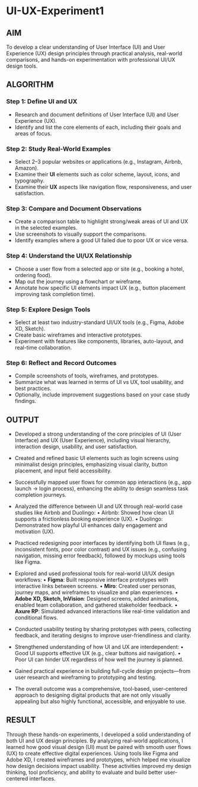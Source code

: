 # UI-UX-Experiment1
## AIM
To develop a clear understanding of User Interface (UI) and User Experience (UX) design principles through practical analysis, real-world comparisons, and hands-on experimentation with professional UI/UX design tools.

## ALGORITHM
### Step 1: Define UI and UX
- Research and document definitions of User Interface (UI) and User Experience (UX).
- Identify and list the core elements of each, including their goals and areas of focus.

### Step 2: Study Real-World Examples
- Select 2–3 popular websites or applications (e.g., Instagram, Airbnb, Amazon).
- Examine their **UI** elements such as color scheme, layout, icons, and typography.
- Examine their **UX** aspects like navigation flow, responsiveness, and user satisfaction.

### Step 3: Compare and Document Observations
- Create a comparison table to highlight strong/weak areas of UI and UX in the selected examples.
- Use screenshots to visually support the comparisons.
- Identify examples where a good UI failed due to poor UX or vice versa.

### Step 4: Understand the UI/UX Relationship
- Choose a user flow from a selected app or site (e.g., booking a hotel, ordering food).
- Map out the journey using a flowchart or wireframe.
- Annotate how specific UI elements impact UX (e.g., button placement improving task completion time).

### Step 5: Explore Design Tools
- Select at least two industry-standard UI/UX tools (e.g., Figma, Adobe XD, Sketch).
- Create basic wireframes and interactive prototypes.
- Experiment with features like components, libraries, auto-layout, and real-time collaboration.

### Step 6: Reflect and Record Outcomes
- Compile screenshots of tools, wireframes, and prototypes.
- Summarize what was learned in terms of UI vs UX, tool usability, and best practices.
- Optionally, include improvement suggestions based on your case study findings.

## OUTPUT
- Developed a strong understanding of the core principles of UI (User Interface) and UX (User Experience), including visual hierarchy, interaction design, usability, and user satisfaction.

- Created and refined basic UI elements such as login screens using minimalist design principles, emphasizing visual clarity, button placement, and input field accessibility.

- Successfully mapped user flows for common app interactions (e.g., app launch → login process), enhancing the ability to design seamless task completion journeys.

- Analyzed the difference between UI and UX through real-world case studies like Airbnb and Duolingo:
  • Airbnb: Showed how clean UI supports a frictionless booking experience (UX).
  • Duolingo: Demonstrated how playful UI enhances daily engagement and motivation (UX).

- Practiced redesigning poor interfaces by identifying both UI flaws (e.g., inconsistent fonts, poor color contrast) and UX issues (e.g., confusing navigation, missing error feedback), followed by mockups using tools like Figma.

- Explored and used professional tools for real-world UI/UX design workflows:
  • **Figma**: Built responsive interface prototypes with interactive links between screens.
  • **Miro**: Created user personas, journey maps, and wireframes to visualize and plan experiences.
  • **Adobe XD, Sketch, InVision**: Designed screens, added animations, enabled team collaboration, and gathered stakeholder feedback.
  • **Axure RP**: Simulated advanced interactions like real-time validation and conditional flows.

- Conducted usability testing by sharing prototypes with peers, collecting feedback, and iterating designs to improve user-friendliness and clarity.

- Strengthened understanding of how UI and UX are interdependent:
  • Good UI supports effective UX (e.g., clear buttons aid navigation).
  • Poor UI can hinder UX regardless of how well the journey is planned.

- Gained practical experience in building full-cycle design projects—from user research and wireframing to prototyping and testing.

- The overall outcome was a comprehensive, tool-based, user-centered approach to designing digital products that are not only visually appealing but also highly functional, accessible, and enjoyable to use.

## RESULT
Through these hands-on experiments, I developed a solid understanding of both UI and UX design principles. By analyzing real-world applications, I learned how good visual design (UI) must be paired with smooth user flows (UX) to create effective digital experiences. Using tools like Figma and Adobe XD, I created wireframes and prototypes, which helped me visualize how design decisions impact usability. These activities improved my design thinking, tool proficiency, and ability to evaluate and build better user-centered interfaces.


